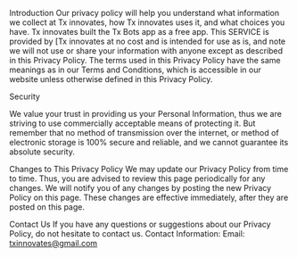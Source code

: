 Introduction
Our privacy policy will help you understand what information we collect at Tx innovates, how Tx innovates uses it, and what choices you have. Tx innovates built the Tx Bots app as a free app. This SERVICE is provided by [Tx innovates at no cost and is intended for use as is, and note we will not use or share your information with anyone except as described in this Privacy Policy.
The terms used in this Privacy Policy have the same meanings as in our Terms and Conditions, which is accessible in our website unless otherwise defined in this Privacy Policy.


Security

We value your trust in providing us your Personal Information, thus we are striving to use commercially acceptable means of protecting it. But remember that no method of transmission over the internet, or method of electronic storage is 100% secure and reliable, and we cannot guarantee its absolute security.


Changes to This Privacy Policy
We may update our Privacy Policy from time to time. Thus, you are advised to review this page periodically for any changes. We will notify you of any changes by posting the new Privacy Policy on this page. These changes are effective immediately, after they are posted on this page.

Contact Us
If you have any questions or suggestions about our Privacy Policy, do not hesitate to contact us.
Contact Information:
Email: txinnovates@gmail.com
